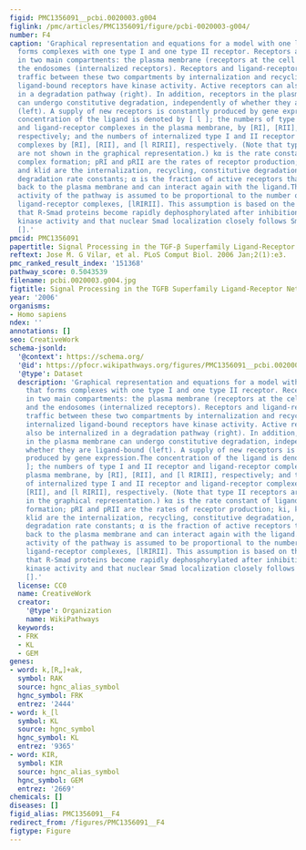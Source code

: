 ```yaml
---
figid: PMC1356091__pcbi.0020003.g004
figlink: /pmc/articles/PMC1356091/figure/pcbi-0020003-g004/
number: F4
caption: 'Graphical representation and equations for a model with one ligand that
  forms complexes with one type I and one type II receptor. Receptors are present
  in two main compartments: the plasma membrane (receptors at the cell surface) and
  the endosomes (internalized receptors). Receptors and ligand-receptor complexes
  traffic between these two compartments by internalization and recycling. Only internalized
  ligand-bound receptors have kinase activity. Active receptors can also be internalized
  in a degradation pathway (right). In addition, receptors in the plasma membrane
  can undergo constitutive degradation, independently of whether they are ligand-bound
  (left). A supply of new receptors is constantly produced by gene expression.The
  concentration of the ligand is denoted by [ l ]; the numbers of type I and II receptor
  and ligand-receptor complexes in the plasma membrane, by [RI], [RII], and [l RIRII],
  respectively; and the numbers of internalized type I and II receptor and ligand-receptor
  complexes by [RI], [RII], and [l RIRII], respectively. (Note that type II receptors
  are not shown in the graphical representation.) kα is the rate constant of ligand-receptor
  complex formation; pRI and pRII are the rates of receptor production; ki, kr, kcd,
  and klid are the internalization, recycling, constitutive degradation, and ligand-induced
  degradation rate constants; α is the fraction of active receptors that are recycled
  back to the plasma membrane and can interact again with the ligand.The signaling
  activity of the pathway is assumed to be proportional to the number of internalized
  ligand-receptor complexes, [lRIRII]. This assumption is based on the observations
  that R-Smad proteins become rapidly dephosphorylated after inhibition of the receptor
  kinase activity and that nuclear Smad localization closely follows Smad phosphorylation
  [].'
pmcid: PMC1356091
papertitle: Signal Processing in the TGF-β Superfamily Ligand-Receptor Network.
reftext: Jose M. G Vilar, et al. PLoS Comput Biol. 2006 Jan;2(1):e3.
pmc_ranked_result_index: '151368'
pathway_score: 0.5043539
filename: pcbi.0020003.g004.jpg
figtitle: Signal Processing in the TGFB Superfamily Ligand-Receptor Network
year: '2006'
organisms:
- Homo sapiens
ndex: ''
annotations: []
seo: CreativeWork
schema-jsonld:
  '@context': https://schema.org/
  '@id': https://pfocr.wikipathways.org/figures/PMC1356091__pcbi.0020003.g004.html
  '@type': Dataset
  description: 'Graphical representation and equations for a model with one ligand
    that forms complexes with one type I and one type II receptor. Receptors are present
    in two main compartments: the plasma membrane (receptors at the cell surface)
    and the endosomes (internalized receptors). Receptors and ligand-receptor complexes
    traffic between these two compartments by internalization and recycling. Only
    internalized ligand-bound receptors have kinase activity. Active receptors can
    also be internalized in a degradation pathway (right). In addition, receptors
    in the plasma membrane can undergo constitutive degradation, independently of
    whether they are ligand-bound (left). A supply of new receptors is constantly
    produced by gene expression.The concentration of the ligand is denoted by [ l
    ]; the numbers of type I and II receptor and ligand-receptor complexes in the
    plasma membrane, by [RI], [RII], and [l RIRII], respectively; and the numbers
    of internalized type I and II receptor and ligand-receptor complexes by [RI],
    [RII], and [l RIRII], respectively. (Note that type II receptors are not shown
    in the graphical representation.) kα is the rate constant of ligand-receptor complex
    formation; pRI and pRII are the rates of receptor production; ki, kr, kcd, and
    klid are the internalization, recycling, constitutive degradation, and ligand-induced
    degradation rate constants; α is the fraction of active receptors that are recycled
    back to the plasma membrane and can interact again with the ligand.The signaling
    activity of the pathway is assumed to be proportional to the number of internalized
    ligand-receptor complexes, [lRIRII]. This assumption is based on the observations
    that R-Smad proteins become rapidly dephosphorylated after inhibition of the receptor
    kinase activity and that nuclear Smad localization closely follows Smad phosphorylation
    [].'
  license: CC0
  name: CreativeWork
  creator:
    '@type': Organization
    name: WikiPathways
  keywords:
  - FRK
  - KL
  - GEM
genes:
- word: k,[R„]+ak,
  symbol: RAK
  source: hgnc_alias_symbol
  hgnc_symbol: FRK
  entrez: '2444'
- word: k_[l
  symbol: KL
  source: hgnc_symbol
  hgnc_symbol: KL
  entrez: '9365'
- word: KIR,
  symbol: KIR
  source: hgnc_alias_symbol
  hgnc_symbol: GEM
  entrez: '2669'
chemicals: []
diseases: []
figid_alias: PMC1356091__F4
redirect_from: /figures/PMC1356091__F4
figtype: Figure
---
```

